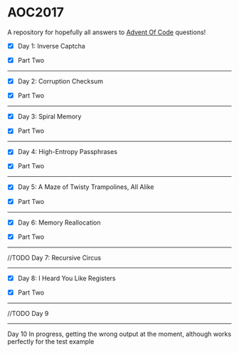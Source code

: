 # AOC2017

A repository for hopefully all answers to [Advent Of Code](http://adventofcode.com/2017) questions!
- [x] Day 1: Inverse Captcha 

- [x] Part Two
----
- [x] Day 2: Corruption Checksum 

- [x] Part Two

----
- [x] Day 3: Spiral Memory 

- [x] Part Two

----
- [x] Day 4: High-Entropy Passphrases

- [x] Part Two

----

- [x] Day 5: A Maze of Twisty Trampolines, All Alike

- [x] Part Two
----

- [x] Day 6: Memory Reallocation 

- [x] Part Two
----

//TODO Day 7: Recursive Circus

----

- [x] Day 8: I Heard You Like Registers

- [x] Part Two

----
//TODO Day 9

----

Day 10
In progress, getting the wrong output at the moment, although works perfectly for the test example

